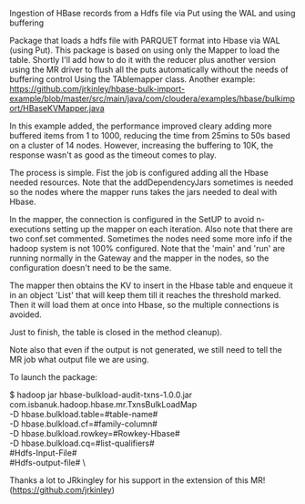 Ingestion of HBase records from a Hdfs file via Put using the WAL and using buffering

Package that loads a hdfs file with PARQUET format into Hbase via WAL (using Put). This package is based on using only the Mapper to load the table. Shortly I'll add how to do it with the reducer plus another version using the MR driver to flush all the puts automatically without the needs of buffering control Using the TAblemapper class. Another example: https://github.com/jrkinley/hbase-bulk-import-example/blob/master/src/main/java/com/cloudera/examples/hbase/bulkimport/HBaseKVMapper.java

In this example added, the performance improved cleary adding more buffered items from 1 to 1000, reducing the time from 25mins to 50s based on a cluster of 14 nodes. However, increasing the buffering to 10K, the response wasn't as good as the timeout comes to play.

The process is simple. Fist the job is configured adding all the Hbase needed resources. Note that the addDependencyJars sometimes is needed so the nodes where the mapper runs takes the jars needed to deal with Hbase.

In the mapper, the connection is configured in the SetUP to avoid n-executions setting up the mapper on each iteration. Also note that there are two conf.set commented. Sometimes the nodes need some more info if the hadoop system is not 100% configured. Note that the 'main' and 'run' are running normally in the Gateway and the mapper in the nodes, so the configuration doesn't need to be the same.

The mapper then obtains the KV to insert in the Hbase table and enqueue it in an object 'List' that will keep them till it reaches the threshold marked. Then it will load them at once into Hbase, so the multiple connections is avoided.

Just to finish, the table is closed in the method cleanup).

Note also that even if the output is not generated, we still need to tell the MR job what output file we are using.

To launch the package:

$ hadoop jar hbase-bulkload-audit-txns-1.0.0.jar com.isbanuk.hadoop.hbase.mr.TxnsBulkLoadMap \
      -D hbase.bulkload.table=#table-name# \
      -D hbase.bulkload.cf=#family-column# \
      -D hbase.bulkload.rowkey=#Rowkey-Hbase# \
      -D hbase.bulkload.cq=#list-qualifiers# \
      #Hdfs-Input-File# \
      #Hdfs-output-file# \

Thanks a lot to JRkingley for his support in the extension of this MR! (https://github.com/jrkinley)

